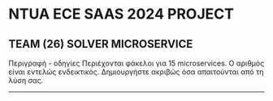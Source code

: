 # NTUA ECE SAAS 2024 PROJECT
  
## TEAM (26) SOLVER MICROSERVICE



Περιγραφή - οδηγίες
Περιέχονται φάκελοι για 15 microservices. Ο αριθμός είναι εντελώς ενδεικτικός. Δημιουργήστε ακριβώς όσα απαιτούνται από τη λύση σας.

------------------- 